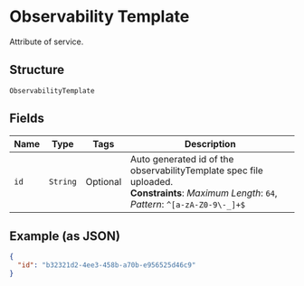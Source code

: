 
# Observability Template

Attribute of service.

## Structure

`ObservabilityTemplate`

## Fields

| Name | Type | Tags | Description |
|  --- | --- | --- | --- |
| `id` | `String` | Optional | Auto generated id of the observabilityTemplate spec file uploaded.<br>**Constraints**: *Maximum Length*: `64`, *Pattern*: `^[a-zA-Z0-9\-_]+$` |

## Example (as JSON)

```json
{
  "id": "b32321d2-4ee3-458b-a70b-e956525d46c9"
}
```

